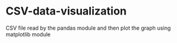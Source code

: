 # CSV-data-visualization
CSV file read by the pandas module and then plot the graph using matplotlib module
